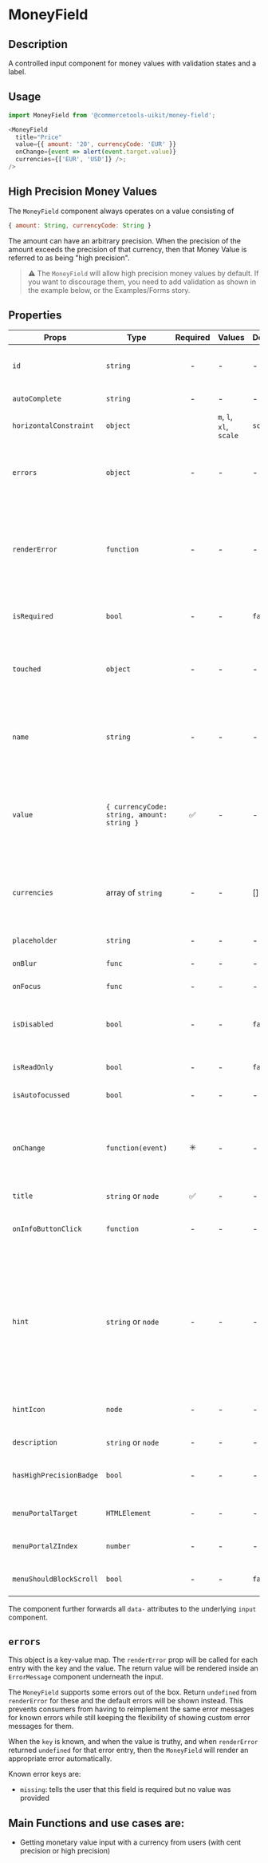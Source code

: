 # MoneyField

## Description

A controlled input component for money values with validation states and a label.

## Usage

```js
import MoneyField from '@commercetools-uikit/money-field';

<MoneyField
  title="Price"
  value={{ amount: '20', currencyCode: 'EUR' }}
  onChange={event => alert(event.target.value)}
  currencies={['EUR', 'USD']} />;
/>
```

## High Precision Money Values

The `MoneyField` component always operates on a value consisting of

```js
{ amount: String, currencyCode: String }
```

The amount can have an arbitrary precision. When the precision of the amount exceeds the precision of that currency, then that Money Value is referred to as being "high precision".

> ⚠️ The `MoneyField` will allow high precision money values by default. If you want to discourage them, you need to add validation as shown in the example below, or the Examples/Forms story.

## Properties

| Props                   | Type                                       | Required | Values                  | Default | Description                                                                                                                                                                                                                                                           |
| ----------------------- | ------------------------------------------ | :------: | ----------------------- | ------- | --------------------------------------------------------------------------------------------------------------------------------------------------------------------------------------------------------------------------------------------------------------------- |
| `id`                    | `string`                                   |    -     | -                       | -       | Used as HTML `id` property. An `id` is auto-generated when it is not specified.                                                                                                                                                                                       |
| `autoComplete`          | `string`                                   |    -     | -                       | -       | Used as HTML `autocomplete` property                                                                                                                                                                                                                                  |
| `horizontalConstraint`  | `object`                                   |          | `m`, `l`, `xl`, `scale` | `scale` | Horizontal size limit of the input fields.                                                                                                                                                                                                                            |
| `errors`                | `object`                                   |    -     | -                       | -       | A map of errors. Error messages for known errors are rendered automatically. Unknown errors will be forwarded to `renderError`.                                                                                                                                       |
| `renderError`           | `function`                                 |    -     | -                       | -       | Called with custom errors, as `renderError(key, error)`. This function can return a message which will be wrapped in an `ErrorMessage`. It can also return `null` to show no error.                                                                                   |
| `isRequired`            | `bool`                                     |    -     | -                       | `false` | Indicates if the value is required. Shows an the "required asterisk" if so.                                                                                                                                                                                           |
| `touched`               | `object`                                   |    -     | -                       | -       | Indicates whether the `currencyCode` or `amount` fields were touched. Errors will only be shown when the field was touched.                                                                                                                                           |
| `name`                  | `string`                                   |    -     | -                       | -       | The prefix used to create a HTML `name` property for the amount input field (`${name}.amount`) and the currency dropdown (`${name}.currencyCode`).                                                                                                                    |
| `value`                 | `{ currencyCode: string, amount: string }` |    ✅    | -                       | -       | Value of the input. Consists of the currency code and an amount. `amount` is a string representing the amount. A dot has to be used as the decimal separator.                                                                                                         |
| `currencies`            | array of `string`                          |    -     | -                       | []      | List of possible currencies. When not provided or empty, the component renders a label with the value's currency instead of a dropdown.                                                                                                                               |
| `placeholder`           | `string`                                   |    -     | -                       | -       | Placeholder text for the amount input                                                                                                                                                                                                                                 |
| `onBlur`                | `func`                                     |    -     | -                       | -       | Called when input is blurred                                                                                                                                                                                                                                          |
| `onFocus`               | `func`                                     |    -     | -                       | -       | Called when input is focused.                                                                                                                                                                                                                                         |
| `isDisabled`            | `bool`                                     |    -     | -                       | `false` | Indicates that the input cannot be modified (e.g not authorised, or changes currently saving).                                                                                                                                                                        |
| `isReadOnly`            | `bool`                                     |    -     | -                       | `false` | Indicates that the field is displaying read-only content                                                                                                                                                                                                              |
| `isAutofocussed`        | `bool`                                     |    -     | -                       | -       | Focus the input on initial render                                                                                                                                                                                                                                     |
| `onChange`              | `function(event)`                          |    ✳️    | -                       | -       | Called with the event of the input or dropdown when either the currency or the amount have changed. Either `onChange` or `onChangeValue` must be passed.                                                                                                              |
| `title`                 | `string` or `node`                         |    ✅    | -                       | -       | Title of the label                                                                                                                                                                                                                                                    |
| `onInfoButtonClick`     | `function`                                 |    -     | -                       | -       | Function called when info button is pressed. Info button will only be visible when this prop is passed.                                                                                                                                                               |
| `hint`                  | `string` or `node`                         |    -     | -                       | -       | Hint for the label. Provides a supplementary but important information regarding the behaviour of the input (e.g warn about uniqueness of a field, when it can only be set once), whereas `description` can describe it in more depth. Can also receive a `hintIcon`. |
| `hintIcon`              | `node`                                     |    -     | -                       | -       | Icon to be displayed beside the hint text. Will only get rendered when `hint` is passed as well.                                                                                                                                                                      |
| `description`           | `string` or `node`                         |    -     | -                       | -       | Provides a description for the title.                                                                                                                                                                                                                                 |
| `hasHighPrecisionBadge` | `bool`                                     |    -     | -                       | -       | Shows high precision badge in case current value uses high precision.                                                                                                                                                                                                 |
| `menuPortalTarget`      | `HTMLElement`                              |    -     | -                       | -       | Dom element to portal the currency select menu to                                                                                                                                                                                                                     |
| `menuPortalZIndex`      | `number`                                   |    -     | -                       | -       | z-index value for the currency select menu portal                                                                                                                                                                                                                     |
| `menuShouldBlockScroll` | `bool`                                     |    -     | -                       | `false` | whether the menu should block scroll while open                                                                                                                                                                                                                       |

The component further forwards all `data-` attributes to the underlying `input` component.

## `errors`

This object is a key-value map. The `renderError` prop will be called for each entry with the key and the value. The return value will be rendered inside an `ErrorMessage` component underneath the input.

The `MoneyField` supports some errors out of the box. Return `undefined` from `renderError` for these and the default errors will be shown instead. This prevents consumers from having to reimplement the same error messages for known errors while still keeping the flexibility of showing custom error messages for them.

When the `key` is known, and when the value is truthy, and when `renderError` returned `undefined` for that error entry, then the `MoneyField` will render an appropriate error automatically.

Known error keys are:

- `missing`: tells the user that this field is required but no value was provided

## Main Functions and use cases are:

- Getting monetary value input with a currency from users (with cent precision or high precision)
